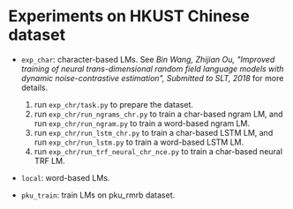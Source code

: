 # Experiments on HKUST Chinese dataset

- ``exp_char``: character-based LMs. See 
_Bin Wang, Zhijian Ou, "Improved training of neural trans-dimensional random field language models with dynamic noise-contrastive estimation", Submitted to SLT, 2018_ for more details.
    1. run ``exp_chr/task.py`` to prepare the dataset. 
	2. run ``exp_chr/run_ngrams_chr.py`` to train a char-based ngram LM, and run ``exp_chr/run_ngram.py`` to train a word-based ngram LM.
	3. run ``exp_chr/run_lstm_chr.py`` to train a char-based LSTM LM, and run ``exp_chr/run_lstm.py`` to train a word-based LSTM LM.
	4. run ``exp_chr/run_trf_neural_chr_nce.py`` to train a char-based neural TRF LM.

- ``local``: word-based LMs.

- ``pku_train``: train LMs on pku_rmrb dataset.
